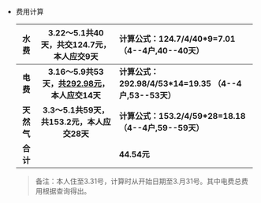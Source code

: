 + 费用计算

  |    水费    |      3.22～5.1共40天，共交124.7元，本人应交9天       | 计算公式：124.7/4/40*9=7.01（4--4户,40--40天）         |
  | :--------: | :--------------------------------------------------: | :----------------------------------------------------- |
  |  **电费**  | **3.16～5.9共53天，<u>共292.98元</u>，本人应交14天** | **计算公式：292.98/4/53*14=19.35 （4--4户,53--53天）** |
  | **天然气** |     **3.3～5.1共59天，共153.2元，本人应交28天**      | **计算公式：153.2/4/59*28=18.18 （4--4户,59--59天）**  |
  |  **合计**  |                                                      | **44.54元**                                            |
  
  > 备注：本人住至3.31号，计算时从开始日期至3.月31号。其中电费总费用根据查询得出。

